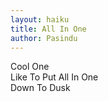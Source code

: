 ```yaml
---
layout: haiku
title: All In One
author: Pasindu
---
```


Cool One<br>
Like To Put All In One<br>
Down To Dusk<br>
